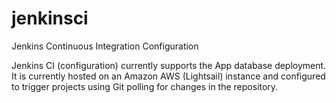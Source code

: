 # jenkinsci
Jenkins Continuous Integration Configuration

Jenkins CI (configuration) currently supports the App database deployment. It is currently hosted on an Amazon AWS (Lightsail) instance and configured to trigger projects using Git polling for changes in the repository.
